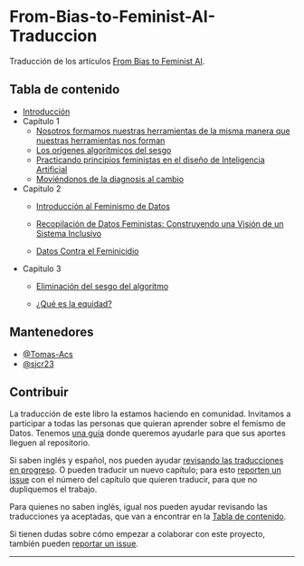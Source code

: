 # From-Bias-to-Feminist-AI-Traduccion
Traducción de los artículos [From Bias to Feminist AI](https://feministai.pubpub.org/from-bias-to-feminist-ai).

## Tabla de contenido
* [Introducción](https://github.com/labexp/From-Bias-to-Feminist-AI-Traduccion/blob/main/Introducci%C3%B3n.md)
* Capítulo 1
	* [Nosotros formamos nuestras herramientas de la misma manera que nuestras herramientas nos forman](Capitulo%201.md)
	* [Los orígenes algorítmicos del sesgo](https://github.com/labexp/From-Bias-to-Feminist-AI-Traduccion/blob/main/Capitulo%201_2.md)
	* [Practicando principios feministas en el diseño de Inteligencia Artificial](https://github.com/labexp/From-Bias-to-Feminist-AI-Traduccion/blob/main/Capitulo%201_3.md)
	* [Moviéndonos de la diagnosis al cambio](https://github.com/labexp/From-Bias-to-Feminist-AI-Traduccion/blob/main/Capitulo%201_4.md)
* Capitulo 2
	 * [Introducción al Feminismo de Datos](Capitulo%202.md)
	 * [Recopilación de Datos Feministas: Construyendo una Visión de un Sistema Inclusivo](Capítulo%202_1.md)

	 * [Datos Contra el Feminicidio](/Capitulo%202_2.md)
 * Capitulo 3
	 * [Eliminación del sesgo del algoritmo](/Capitulo%203.md)

	 * [¿Qué es la equidad?](/Capitulo%203_2.md)

	 


## Mantenedores
- [@Tomas-Acs](https://github.com/Tomas-Acs)
- [@sjcr23](https://github.com/sjcr23)



## Contribuir

La traducción de este libro la estamos haciendo en comunidad. Invitamos a participar a todas las personas que quieran aprender sobre el femismo de Datos. Tenemos [una guía](https://github.com/labexp/From-Bias-to-Feminist-AI-Traduccion/wiki/Gu%C3%ADa-para-contribuir-con-la-traducci%C3%B3n) donde queremos ayudarle para que sus aportes lleguen al repositorio.

Si saben inglés y español, nos pueden ayudar [revisando las traducciones en progreso](https://github.com/labexp/From-Bias-to-Feminist-AI-Traduccion/pulls). O pueden traducir un nuevo capítulo; para esto [reporten un issue](https://github.com/labexp/From-Bias-to-Feminist-AI-Traduccion/issues/new) con el número del capítulo que quieren traducir, para que no dupliquemos el trabajo.

Para quienes no saben inglés, igual nos pueden ayudar revisando las traducciones ya aceptadas, que van a encontrar en la [Tabla de contenido](#tabla-de-contenido).

Si tienen dudas sobre cómo empezar a colaborar con este proyecto, también pueden [reportar un issue](https://github.com/labexp/From-Bias-to-Feminist-AI-Traduccion/issues/new).

***

